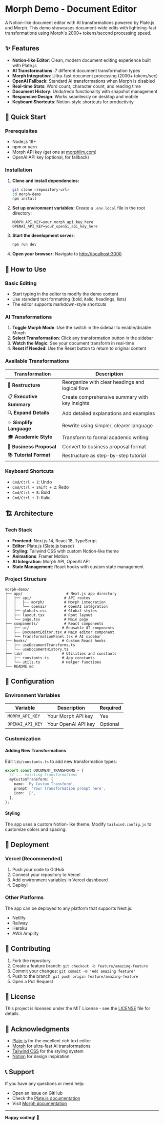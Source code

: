 # Morph Demo - Document Editor

A Notion-like document editor with AI transformations powered by Plate.js and Morph. This demo showcases document-wide edits with lightning-fast transformations using Morph's 2000+ tokens/second processing speed.

## ✨ Features

- **Notion-like Editor**: Clean, modern document editing experience built with Plate.js
- **AI Transformations**: 7 different document transformation types
- **Morph Integration**: Ultra-fast document processing (2000+ tokens/sec)
- **OpenAI Fallback**: Standard AI transformations when Morph is disabled
- **Real-time Stats**: Word count, character count, and reading time
- **Document History**: Undo/redo functionality with snapshot management
- **Responsive Design**: Works seamlessly on desktop and mobile
- **Keyboard Shortcuts**: Notion-style shortcuts for productivity

## 🚀 Quick Start

### Prerequisites

- Node.js 18+ 
- npm or yarn
- Morph API key (get one at [morphllm.com](https://morphllm.com))
- OpenAI API key (optional, for fallback)

### Installation

1. **Clone and install dependencies:**
   ```bash
   git clone <repository-url>
   cd morph-demo
   npm install
   ```

2. **Set up environment variables:**
   Create a `.env.local` file in the root directory:
   ```env
   MORPH_API_KEY=your_morph_api_key_here
   OPENAI_API_KEY=your_openai_api_key_here
   ```

3. **Start the development server:**
   ```bash
   npm run dev
   ```

4. **Open your browser:**
   Navigate to [http://localhost:3000](http://localhost:3000)

## 🎯 How to Use

### Basic Editing
- Start typing in the editor to modify the demo content
- Use standard text formatting (bold, italic, headings, lists)
- The editor supports markdown-style shortcuts

### AI Transformations
1. **Toggle Morph Mode**: Use the switch in the sidebar to enable/disable Morph
2. **Select Transformation**: Click any transformation button in the sidebar
3. **Watch the Magic**: See your document transform in real-time
4. **Reset if Needed**: Use the Reset button to return to original content

### Available Transformations

| Transformation | Description |
|----------------|-------------|
| 🔄 **Restructure** | Reorganize with clear headings and logical flow |
| 📋 **Executive Summary** | Create comprehensive summary with key insights |
| 🔍 **Expand Details** | Add detailed explanations and examples |
| ✨ **Simplify Language** | Rewrite using simpler, clearer language |
| 🎓 **Academic Style** | Transform to formal academic writing |
| 💼 **Business Proposal** | Convert to business proposal format |
| 📚 **Tutorial Format** | Restructure as step-by-step tutorial |

### Keyboard Shortcuts
- `Cmd/Ctrl + Z`: Undo
- `Cmd/Ctrl + Shift + Z`: Redo
- `Cmd/Ctrl + B`: Bold
- `Cmd/Ctrl + I`: Italic

## 🏗️ Architecture

### Tech Stack
- **Frontend**: Next.js 14, React 18, TypeScript
- **Editor**: Plate.js (Slate.js based)
- **Styling**: Tailwind CSS with custom Notion-like theme
- **Animations**: Framer Motion
- **AI Integration**: Morph API, OpenAI API
- **State Management**: React hooks with custom state management

### Project Structure
```
morph-demo/
├── app/                    # Next.js app directory
│   ├── api/               # API routes
│   │   ├── morph/         # Morph integration
│   │   └── openai/        # OpenAI integration
│   ├── globals.css        # Global styles
│   ├── layout.tsx         # Root layout
│   └── page.tsx           # Main page
├── components/            # React components
│   ├── ui/               # Reusable UI components
│   ├── DocumentEditor.tsx # Main editor component
│   └── TransformationPanel.tsx # AI sidebar
├── hooks/                # Custom React hooks
│   ├── useDocumentTransforms.ts
│   └── useDocumentHistory.ts
├── lib/                  # Utilities and constants
│   ├── constants.ts      # App constants
│   └── utils.ts          # Helper functions
└── README.md
```

## 🔧 Configuration

### Environment Variables

| Variable | Description | Required |
|----------|-------------|----------|
| `MORPH_API_KEY` | Your Morph API key | Yes |
| `OPENAI_API_KEY` | Your OpenAI API key | Optional |

### Customization

#### Adding New Transformations
Edit `lib/constants.ts` to add new transformation types:

```typescript
export const DOCUMENT_TRANSFORMS = {
  // ... existing transformations
  myCustomTransform: {
    name: 'My Custom Transform',
    prompt: 'Your transformation prompt here',
    icon: '🎨',
  },
};
```

#### Styling
The app uses a custom Notion-like theme. Modify `tailwind.config.js` to customize colors and spacing.

## 🚀 Deployment

### Vercel (Recommended)
1. Push your code to GitHub
2. Connect your repository to Vercel
3. Add environment variables in Vercel dashboard
4. Deploy!

### Other Platforms
The app can be deployed to any platform that supports Next.js:
- Netlify
- Railway
- Heroku
- AWS Amplify

## 🤝 Contributing

1. Fork the repository
2. Create a feature branch: `git checkout -b feature/amazing-feature`
3. Commit your changes: `git commit -m 'Add amazing feature'`
4. Push to the branch: `git push origin feature/amazing-feature`
5. Open a Pull Request

## 📝 License

This project is licensed under the MIT License - see the [LICENSE](LICENSE) file for details.

## 🙏 Acknowledgments

- [Plate.js](https://platejs.org/) for the excellent rich text editor
- [Morph](https://morphllm.com/) for ultra-fast AI transformations
- [Tailwind CSS](https://tailwindcss.com/) for the styling system
- [Notion](https://notion.so/) for design inspiration

## 📞 Support

If you have any questions or need help:
- Open an issue on GitHub
- Check the [Plate.js documentation](https://platejs.org/docs)
- Visit [Morph documentation](https://docs.morphllm.com/)

---

**Happy coding! 🎉** 